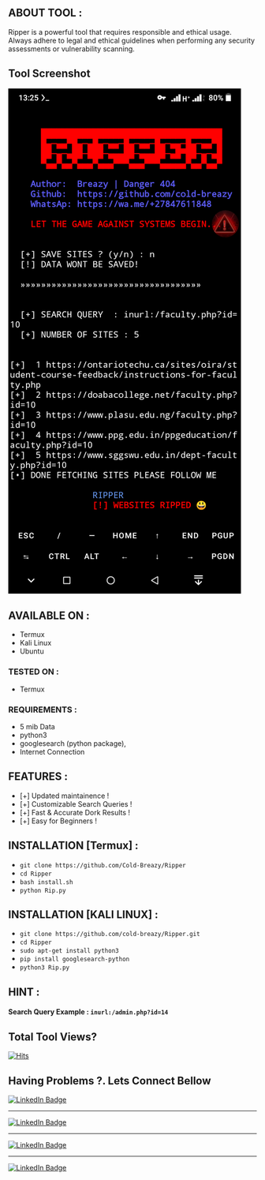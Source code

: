 ## ABOUT TOOL :
Ripper is a powerful tool that requires responsible and ethical usage. Always adhere to legal and ethical guidelines when performing any security assessments or vulnerability scanning.


## Tool Screenshot

![Alt text](https://raw.githubusercontent.com/Cold-Breazy/Ripper/main/ripper.png "screenshot")

## AVAILABLE ON :

* Termux
* Kali Linux
* Ubuntu

### TESTED ON :

* Termux

### REQUIREMENTS :
* 5 mib Data
* python3
* googlesearch (python package),
* Internet Connection

## FEATURES :
* [+] Updated maintainence !
* [+] Customizable Search Queries !
* [+] Fast & Accurate Dork Results !
* [+] Easy for Beginners !

## INSTALLATION [Termux] :

* ` git clone https://github.com/Cold-Breazy/Ripper `
* ` cd Ripper `
* ` bash install.sh `
* ` python Rip.py `

## INSTALLATION [KALI LINUX] :

* ` git clone https://github.com/cold-breazy/Ripper.git `
* ` cd Ripper `
* ` sudo apt-get install python3 `
* ` pip install googlesearch-python `
* ` python3 Rip.py `

## HINT :
#### Search Query Example : ` inurl:/admin.php?id=14 `

## Total Tool Views?
[![Hits](https://hits.seeyoufarm.com/api/count/incr/badge.svg?url=https%3A%2F%2Fgithub.com%2Fcold-breazy%2FRipper&count_bg=%23FF6C1D&title_bg=%23555555&icon=&icon_color=%23E7E7E7&title=Views&edge_flat=false)](https://hits.seeyoufarm.com)

## Having Problems ?. Lets Connect Bellow

<div id="badges">
<a href="https://instagram.com/permanentblank/">
    <img src="https://img.shields.io/badge/Instagram-pink?style=for-the-badge&logo=instagram&logoColor=white" alt="LinkedIn Badge"/>
  </a> <hr>
<a href="https://chat.whatsapp.com/GQ9Xx8XoTd34mKDFTTenzt">
    <img src="https://img.shields.io/badge/Whatsapp-green?style=for-the-badge&logo=whatsapp&logoColor=white" alt="LinkedIn Badge"/>
  </a> <hr>
<a href="https://www.facebook.com/Cold-Breazy-107269348661087/">
    <img src="https://img.shields.io/badge/Facebook-blue?style=for-the-badge&logo=facebook&logoColor=white" alt="LinkedIn Badge"/>
  </a>
<hr>
<a href="https://youtu.be/kIrTEcs3Pz0">
<img src="https://img.shields.io/badge/YouTube-red?style=for-the-badge&logo=youtube&logoColor=white" alt="LinkedIn Badge"/>
</a>
  </div>
